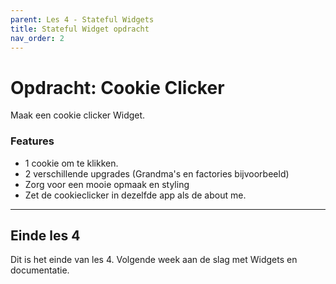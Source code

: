 ```yaml
---
parent: Les 4 - Stateful Widgets
title: Stateful Widget opdracht
nav_order: 2
---
```


# Opdracht: Cookie Clicker
Maak een cookie clicker Widget.

### Features
* 1 cookie om te klikken.
* 2 verschillende upgrades (Grandma's en factories bijvoorbeeld)
* Zorg voor een mooie opmaak en styling
* Zet de cookieclicker in dezelfde app als de about me.

---

## Einde les 4
Dit is het einde van les 4. Volgende week aan de slag met Widgets en documentatie.